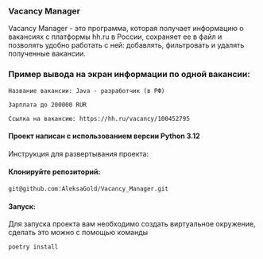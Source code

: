 ### Vacancy Manager
Vacancy Manager - это программа, которая получает информацию о вакансиях с платформы hh.ru в России, сохраняет ее в файл и позволять удобно работать с ней: добавлять, фильтровать и удалять полученные вакансии.
### Пример вывода на экран информации по одной вакансии:
```
Название вакансии: Java - разработчик (в РФ)

Зарплата до 200000 RUR

Ссылка на вакансию: https://hh.ru/vacancy/100452795
```

#### Проект написан с испoльзованием версии **Python 3.12**
Инструкция для развертывания проекта:
#### Клонируйте репозиторий:
```
git@github.com:AleksaGold/Vacancy_Manager.git
```
#### Запуск:
Для запуска проекта вам необходимо создать виртуальное окружение, сделать это можно с помощью команды
```
poetry install
```
